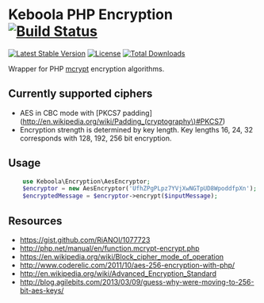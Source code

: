 # Keboola PHP Encryption [![Build Status](https://travis-ci.org/keboola/php-encryption.png?branch=master)](https://travis-ci.org/keboola/php-encryption)
[![Latest Stable Version](https://poser.pugx.org/keboola/php-encryption/v/stable.svg)](https://packagist.org/packages/keboola/php-encryption)
[![License](https://poser.pugx.org/keboola/php-encryption/license.svg)](https://packagist.org/packages/keboola/php-encryption)
[![Total Downloads](https://poser.pugx.org/keboola/php-encryption/downloads.svg)](https://packagist.org/packages/keboola/php-encryption) 

Wrapper for PHP [mcrypt](http://php.net/manual/en/book.mcrypt.php) encryption algorithms.

## Currently supported ciphers
 * AES in CBC mode with [PKCS7 padding](http://en.wikipedia.org/wiki/Padding_(cryptography\)#PKCS7)
  *  Encryption strength is determined by key length. Key lengths 16, 24, 32 corresponds with 128, 192, 256 bit encryption.

## Usage

```php
    use Keboola\Encryption\AesEncryptor;
	$encryptor = new AesEncryptor('UfhZPgPLpz7YVjXwNGTpUD8WpoddfpXn'); // 256 bit key
    $encryptedMessage = $encryptor->encrypt($inputMessage);
```

## Resources
 * https://gist.github.com/RiANOl/1077723
 * http://php.net/manual/en/function.mcrypt-encrypt.php
 * https://en.wikipedia.org/wiki/Block_cipher_mode_of_operation
 * http://www.coderelic.com/2011/10/aes-256-encryption-with-php/
 * http://en.wikipedia.org/wiki/Advanced_Encryption_Standard
 * http://blog.agilebits.com/2013/03/09/guess-why-were-moving-to-256-bit-aes-keys/

